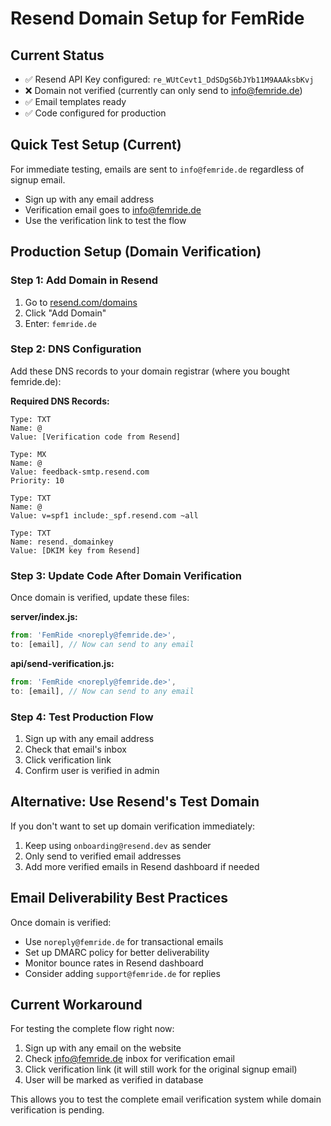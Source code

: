# Resend Domain Setup for FemRide

## Current Status
- ✅ Resend API Key configured: `re_WUtCevt1_DdSDgS6bJYb11M9AAAksbKvj`
- ❌ Domain not verified (currently can only send to info@femride.de)
- ✅ Email templates ready
- ✅ Code configured for production

## Quick Test Setup (Current)
For immediate testing, emails are sent to `info@femride.de` regardless of signup email.
- Sign up with any email address
- Verification email goes to info@femride.de
- Use the verification link to test the flow

## Production Setup (Domain Verification)

### Step 1: Add Domain in Resend
1. Go to [resend.com/domains](https://resend.com/domains)
2. Click "Add Domain"
3. Enter: `femride.de`

### Step 2: DNS Configuration
Add these DNS records to your domain registrar (where you bought femride.de):

**Required DNS Records:**
```
Type: TXT
Name: @
Value: [Verification code from Resend]

Type: MX  
Name: @
Value: feedback-smtp.resend.com
Priority: 10

Type: TXT
Name: @  
Value: v=spf1 include:_spf.resend.com ~all

Type: TXT
Name: resend._domainkey
Value: [DKIM key from Resend]
```

### Step 3: Update Code After Domain Verification
Once domain is verified, update these files:

**server/index.js:**
```javascript
from: 'FemRide <noreply@femride.de>',
to: [email], // Now can send to any email
```

**api/send-verification.js:**
```javascript
from: 'FemRide <noreply@femride.de>',
to: [email], // Now can send to any email
```

### Step 4: Test Production Flow
1. Sign up with any email address
2. Check that email's inbox
3. Click verification link
4. Confirm user is verified in admin

## Alternative: Use Resend's Test Domain
If you don't want to set up domain verification immediately:

1. Keep using `onboarding@resend.dev` as sender
2. Only send to verified email addresses
3. Add more verified emails in Resend dashboard if needed

## Email Deliverability Best Practices
Once domain is verified:
- Use `noreply@femride.de` for transactional emails
- Set up DMARC policy for better deliverability
- Monitor bounce rates in Resend dashboard
- Consider adding `support@femride.de` for replies

## Current Workaround
For testing the complete flow right now:
1. Sign up with any email on the website
2. Check info@femride.de inbox for verification email
3. Click verification link (it will still work for the original signup email)
4. User will be marked as verified in database

This allows you to test the complete email verification system while domain verification is pending.
